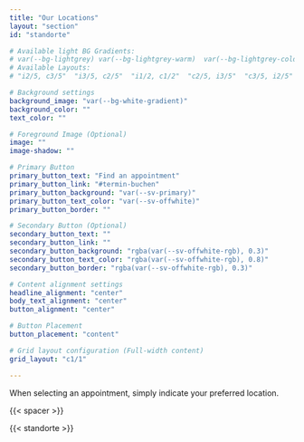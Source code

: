 ```yaml
---
title: "Our Locations"
layout: "section"
id: "standorte"

# Available light BG Gradients: 
# var(--bg-lightgrey) var(--bg-lightgrey-warm)  var(--bg-lightgrey-cold)  var(--bg-white-gradient)   var(--bg-warm-dark-gradient)
# Available Layouts: 
# "i2/5, c3/5"  "i3/5, c2/5"  "i1/2, c1/2"  "c2/5, i3/5"  "c3/5, i2/5"  "c1/2, i1/2"  "c1/1"

# Background settings
background_image: "var(--bg-white-gradient)"
background_color: ""
text_color: ""

# Foreground Image (Optional)
image: ""
image-shadow: ""

# Primary Button
primary_button_text: "Find an appointment"
primary_button_link: "#termin-buchen"
primary_button_background: "var(--sv-primary)"
primary_button_text_color: "var(--sv-offwhite)"
primary_button_border: ""

# Secondary Button (Optional)
secondary_button_text: ""
secondary_button_link: ""
secondary_button_background: "rgba(var(--sv-offwhite-rgb), 0.3)"
secondary_button_text_color: "rgba(var(--sv-offwhite-rgb), 0.8)"
secondary_button_border: "rgba(var(--sv-offwhite-rgb), 0.3)"

# Content alignment settings
headline_alignment: "center"
body_text_alignment: "center"
button_alignment: "center"

# Button Placement
button_placement: "content"

# Grid layout configuration (Full-width content)
grid_layout: "c1/1"

---
```


When selecting an appointment, simply indicate your preferred location.

{{< spacer >}}

{{< standorte >}}
